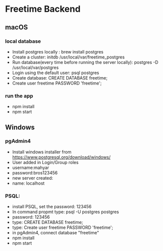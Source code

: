 # Freetime Backend

## macOS

### local database

- Install postgres locally : brew install postgres
- Create a cluster: initdb /usr/local/var/freetime_postgres
- Run database(every time before running the server locally): postgres -D /usr/local/var/postgres
- Login using the default user: psql postgres
- Create database: CREATE DATABASE freetime;
- Create user freetime PASSWORD 'freetime';

### run the app

- npm install
- npm start

## Windows

### pgAdmin4

- Install windows installer from https://www.postgresql.org/download/windows/
- User added in Login/Group roles
- username:mahyar
- password:bros123456
- new server created:
- name: localhost

### PSQL:

 - install PSQL, set the password: 123456
 - In command propmt type: psql -U postgres postgres
 - password: 123456
 - type: CREATE DATABASE freetime;
 - type: Create user freetime PASSWORD 'freetime';
 - in pgAdmin4, connect database "freetime"
 - npm install
 - npm start
